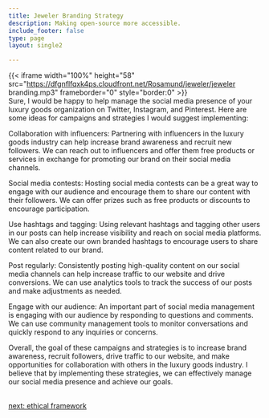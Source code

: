 ```yaml
---
title: Jeweler Branding Strategy
description: Making open-source more accessible.
include_footer: false
type: page
layout: single2 

---
```


{{< iframe width="100%" height="58" src="https://dfgnflfqxk4ps.cloudfront.net/Rosamund/jeweler/jeweler branding.mp3" frameborder="0" style="border:0" >}}<br>
Sure, I would be happy to help manage the social media presence of your luxury goods organization on Twitter, Instagram, and Pinterest. Here are some ideas for campaigns and strategies I would suggest implementing:

Collaboration with influencers: Partnering with influencers in the luxury goods industry can help increase brand awareness and recruit new followers. We can reach out to influencers and offer them free products or services in exchange for promoting our brand on their social media channels.

Social media contests: Hosting social media contests can be a great way to engage with our audience and encourage them to share our content with their followers. We can offer prizes such as free products or discounts to encourage participation.

Use hashtags and tagging: Using relevant hashtags and tagging other users in our posts can help increase visibility and reach on social media platforms. We can also create our own branded hashtags to encourage users to share content related to our brand.

Post regularly: Consistently posting high-quality content on our social media channels can help increase traffic to our website and drive conversions. We can use analytics tools to track the success of our posts and make adjustments as needed.

Engage with our audience: An important part of social media management is engaging with our audience by responding to questions and comments. We can use community management tools to monitor conversations and quickly respond to any inquiries or concerns.

Overall, the goal of these campaigns and strategies is to increase brand awareness, recruit followers, drive traffic to our website, and make opportunities for collaboration with others in the luxury goods industry. I believe that by implementing these strategies, we can effectively manage our social media presence and achieve our goals.

<br>
<a href="https://insights.workdojos.com/jeweler/ethics">next: ethical framework</a>
</p>